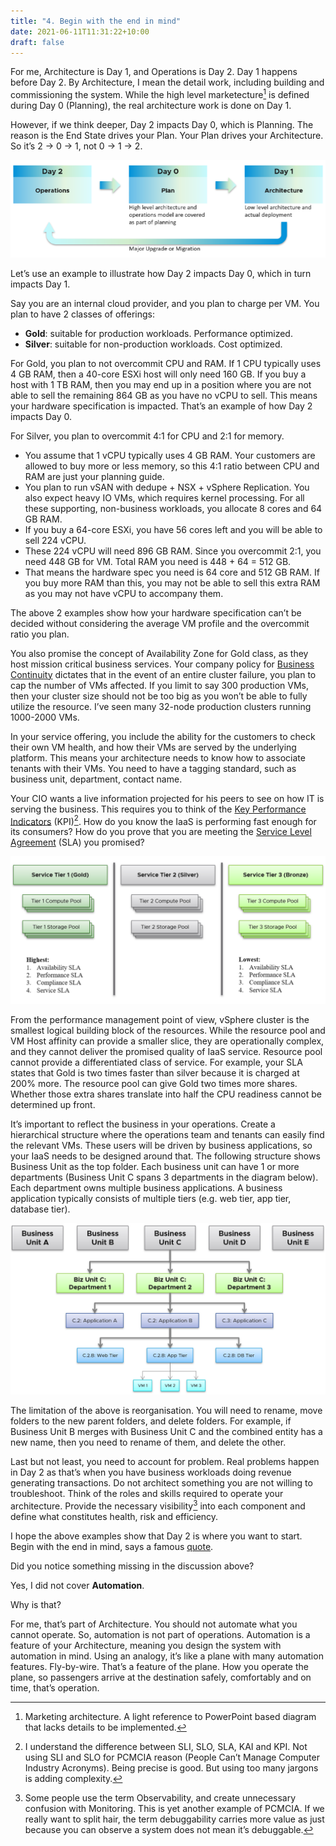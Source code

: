 ```yaml
---
title: "4. Begin with the end in mind"
date: 2021-06-11T11:31:22+10:00
draft: false
---
```


For me, Architecture is Day 1, and Operations is Day 2. Day 1 happens before Day 2. By Architecture, I mean the detail work, including building and commissioning the system. While the high level marketecture[^1] is defined during Day 0 (Planning), the real architecture work is done on Day 1.

However, if we think deeper, Day 2 impacts Day 0, which is Planning. The reason is the End State drives your Plan. Your Plan drives your Architecture. So it’s 2 -> 0 -> 1, not 0 -> 1 -> 2.

![day 0, day 1, day 2 flow diagram](1.1.4-fig-1.png)

Let’s use an example to illustrate how Day 2 impacts Day 0, which in turn impacts Day 1.

Say you are an internal cloud provider, and you plan to charge per VM. You plan to have 2 classes of offerings:

- **Gold**: suitable for production workloads. Performance optimized.
- **Silver**: suitable for non-production workloads. Cost optimized.

For Gold, you plan to not overcommit CPU and RAM. If 1 CPU typically uses 4 GB RAM, then a 40-core ESXi host will only need 160 GB. If you buy a host with 1 TB RAM, then you may end up in a position where you are not able to sell the remaining 864 GB as you have no vCPU to sell. This means your hardware specification is impacted. That’s an example of how Day 2 impacts Day 0.

For Silver, you plan to overcommit 4:1 for CPU and 2:1 for memory.

- You assume that 1 vCPU typically uses 4 GB RAM. Your customers are allowed to buy more or less memory, so this 4:1 ratio between CPU and RAM are just your planning guide.
- You plan to run vSAN with dedupe + NSX + vSphere Replication. You also expect heavy IO VMs, which requires kernel processing. For all these supporting, non-business workloads, you allocate 8 cores and 64 GB RAM.
- If you buy a 64-core ESXi, you have 56 cores left and you will be able to sell 224 vCPU.
- These 224 vCPU will need 896 GB RAM. Since you overcommit 2:1, you need 448 GB for VM. Total RAM you need is 448 + 64 = 512 GB.
- That means the hardware spec you need is 64 core and 512 GB RAM. If you buy more RAM than this, you may not be able to sell this extra RAM as you may not have vCPU to accompany them.

The above 2 examples show how your hardware specification can’t be decided without considering the average VM profile and the overcommit ratio you plan.

You also promise the concept of Availability Zone for Gold class, as they host mission critical business services. Your company policy for [Business Continuity](https://en.wikipedia.org/wiki/Business_continuity_planning) dictates that in the event of an entire cluster failure, you plan to cap the number of VMs affected. If you limit to say 300 production VMs, then your cluster size should not be too big as you won’t be able to fully utilize the resource. I’ve seen many 32-node production clusters running 1000-2000 VMs.

In your service offering, you include the ability for the customers to check their own VM health, and how their VMs are served by the underlying platform. This means your architecture needs to know how to associate tenants with their VMs. You need to have a tagging standard, such as business unit, department, contact name.

Your CIO wants a live information projected for his peers to see on how IT is serving the business. This requires you to think of the [Key Performance Indicators](/operations-management/chapter-1-overview/1.1.8-pillar-vs-process/) (KPI)[^2]. How do you know the IaaS is performing fast enough for its consumers? How do you prove that you are meeting the [Service Level Agreement](/operations-management/chapter-1-overview/1.1.7-service-level-agreement/) (SLA) you promised?

![Figure of service tiers](1.1.4-fig-2.png)

From the performance management point of view, vSphere cluster is the smallest logical building block of the resources. While the resource pool and VM Host affinity can provide a smaller slice, they are operationally complex, and they cannot deliver the promised quality of IaaS service. Resource pool cannot provide a differentiated class of service. For example, your SLA states that Gold is two times faster than silver because it is charged at 200% more. The resource pool can give Gold two times more shares. Whether those extra shares translate into half the CPU readiness cannot be determined up front.

It’s important to reflect the business in your operations. Create a hierarchical structure where the operations team and tenants can easily find the relevant VMs. These users will be driven by business applications, so your IaaS needs to be designed around that. The following structure shows Business Unit as the top folder. Each business unit can have 1 or more departments (Business Unit C spans 3 departments in the diagram below). Each department owns multiple business applications. A business application typically consists of multiple tiers (e.g. web tier, app tier, database tier).

![breakdown of departments and service tiers](1.1.4-fig-3.png)

The limitation of the above is reorganisation. You will need to rename, move folders to the new parent folders, and delete folders. For example, if Business Unit B merges with Business Unit C and the combined entity has a new name, then you need to rename of them, and delete the other.

Last but not least, you need to account for problem. Real problems happen in Day 2 as that’s when you have business workloads doing revenue generating transactions. Do not architect something you are not willing to troubleshoot. Think of the roles and skills required to operate your architecture. Provide the necessary visibility[^3] into each component and define what constitutes health, risk and efficiency.

I hope the above examples show that Day 2 is where you want to start. Begin with the end in mind, says a famous [quote](https://www.franklincovey.com/the-7-habits/habit-2/).

Did you notice something missing in the discussion above?

Yes, I did not cover **Automation**.

Why is that?

For me, that’s part of Architecture. You should not automate what you cannot operate. So, automation is not part of operations. Automation is a feature of your Architecture, meaning you design the system with automation in mind. Using an analogy, it’s like a plane with many automation features. Fly-by-wire. That’s a feature of the plane. How you operate the plane, so passengers arrive at the destination safely, comfortably and on time, that’s operation.

[^1]: Marketing architecture. A light reference to PowerPoint based diagram that lacks details to be implemented.
[^2]: I understand the difference between SLI, SLO, SLA, KAI and KPI. Not using SLI and SLO for PCMCIA reason (People Can’t Manage Computer Industry Acronyms). Being precise is good. But using too many jargons is adding complexity.
[^3]: Some people use the term Observability, and create unnecessary confusion with Monitoring. This is yet another example of PCMCIA. If we really want to split hair, the term debuggability carries more value as just because you can observe a system does not mean it’s debuggable.